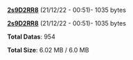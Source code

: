 [**2s9D2RR8**](/data/2s9D2RR8.txt) (21/12/22 - 00:51)- 1035 bytes

[**2s9D2RR8**](/data/2s9D2RR8.txt) (21/12/22 - 00:51)- 1035 bytes

**Total Datas**: 954

**Total Size**: 6.02 MB / 6.0 MB